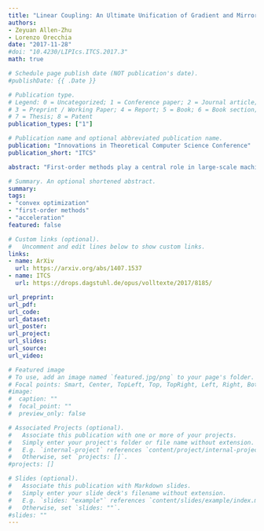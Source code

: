 ```yaml
---
title: "Linear Coupling: An Ultimate Unification of Gradient and Mirror Descent" 
authors: 
- Zeyuan Allen-Zhu
- Lorenzo Orecchia
date: "2017-11-28"
#doi: "10.4230/LIPIcs.ITCS.2017.3"
math: true

# Schedule page publish date (NOT publication's date).
#publishDate: {{ .Date }}

# Publication type.
# Legend: 0 = Uncategorized; 1 = Conference paper; 2 = Journal article;
# 3 = Preprint / Working Paper; 4 = Report; 5 = Book; 6 = Book section;
# 7 = Thesis; 8 = Patent
publication_types: ["1"]

# Publication name and optional abbreviated publication name.
publication: "Innovations in Theoretical Computer Science Conference"
publication_short: "ITCS"

abstract: "First-order methods play a central role in large-scale machine learning. Even though many variations exist, each suited to a particular problem, almost all such methods fundamentally rely on two types of algorithmic steps: gradient descent, which yields primal progress, and mirror descent, which yields dual progress. We observe that the performances of gradient and mirror descent are complementary, so that faster algorithms can be designed by \"linearly coupling\" the two. We show how to reconstruct Nesterov's accelerated gradient methods using linear coupling, which gives a cleaner interpretation than Nesterov's original proofs. We also discuss the power of linear coupling by extending it to many other settings that Nesterov's methods cannot apply to."

# Summary. An optional shortened abstract.
summary: 
tags:
- "convex optimization"
- "first-order methods"
- "acceleration"
featured: false

# Custom links (optional).
#   Uncomment and edit lines below to show custom links.
links:
- name: ArXiv
  url: https://arxiv.org/abs/1407.1537
- name: ITCS
  url: https://drops.dagstuhl.de/opus/volltexte/2017/8185/

url_preprint:  
url_pdf: 
url_code:
url_dataset:
url_poster:
url_project:
url_slides:
url_source:
url_video:

# Featured image
# To use, add an image named `featured.jpg/png` to your page's folder. 
# Focal points: Smart, Center, TopLeft, Top, TopRight, Left, Right, BottomLeft, Bottom, BottomRight.
#image:
#  caption: ""
#  focal_point: ""
#  preview_only: false

# Associated Projects (optional).
#   Associate this publication with one or more of your projects.
#   Simply enter your project's folder or file name without extension.
#   E.g. `internal-project` references `content/project/internal-project/index.md`.
#   Otherwise, set `projects: []`.
#projects: []

# Slides (optional).
#   Associate this publication with Markdown slides.
#   Simply enter your slide deck's filename without extension.
#   E.g. `slides: "example"` references `content/slides/example/index.md`.
#   Otherwise, set `slides: ""`.
#slides: ""
---
```

